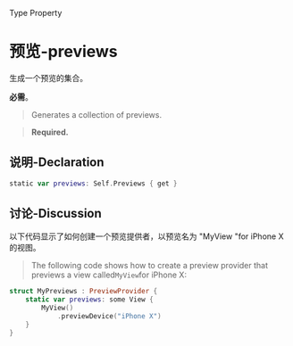 Type Property

# 预览-previews

生成一个预览的集合。

**必需**。

> Generates a collection of previews.

> **Required.**


## 说明-Declaration
```swift
static var previews: Self.Previews { get }
```

## 讨论-Discussion
以下代码显示了如何创建一个预览提供者，以预览名为 "MyView "for iPhone X的视图。

> The following code shows how to create a preview provider that previews a view called`MyView`for iPhone X:

```swift
struct MyPreviews : PreviewProvider {
    static var previews: some View {
        MyView()
            .previewDevice("iPhone X")
    }
}
```